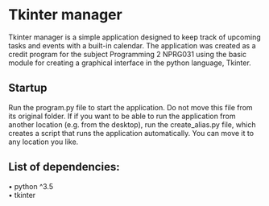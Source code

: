# Tkinter manager

Tkinter manager is a simple application designed to keep track of upcoming tasks and
events with a built-in calendar. The application was created as a credit program for the subject Programming 2 NPRG031 using the basic module for creating a graphical interface in the python language, Tkinter.

## Startup
Run the program.py file to start the application. Do not move this file from its original folder. If
if you want to be able to run the application from another location (e.g. from the desktop), run the create_alias.py file,
which creates a script that runs the application automatically. You can move it to any location you like.

## List of dependencies:
• python ^3.5 \
• tkinter
